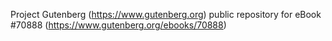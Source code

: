 Project Gutenberg (https://www.gutenberg.org) public repository for
eBook #70888 (https://www.gutenberg.org/ebooks/70888)

